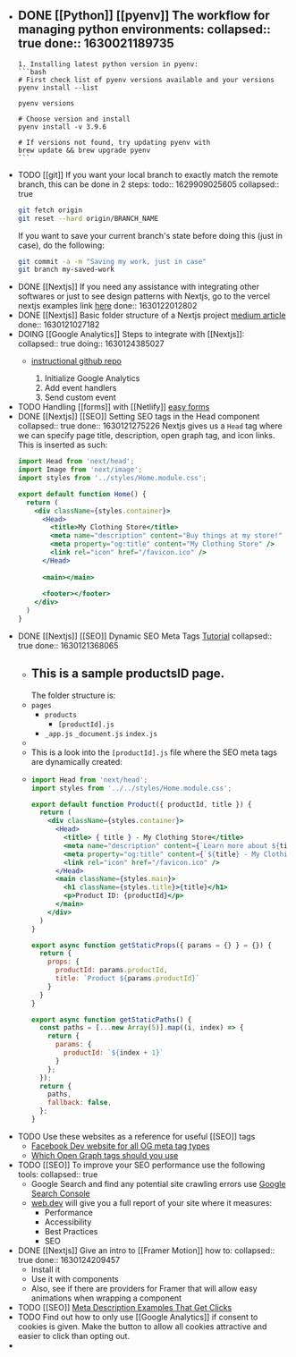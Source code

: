 - DONE [[Python]] [[pyenv]] The workflow for managing python environments:
  collapsed:: true
  done:: 1630021189735
	-
	  1. Installing latest python version in pyenv:
	  ```bash
	  # First check list of pyenv versions available and your versions
	  pyenv install --list
	  
	  pyenv versions
	  
	  # Choose version and install
	  pyenv install -v 3.9.6
	  
	  # If versions not found, try updating pyenv with 
	  brew update && brew upgrade pyenv
	  ```
- TODO [[git]] If you want your local branch to exactly match the remote branch, this can be done in 2 steps:
  todo:: 1629909025605
  collapsed:: true
  ```bash
  git fetch origin
  git reset --hard origin/BRANCH_NAME
  ```
  If you want to save your current branch's state before doing this (just in case), do the following:
  ```bash
  git commit -a -m "Saving my work, just in case"
  git branch my-saved-work
  ```
- DONE [[Nextjs]] If you need any assistance with integrating other softwares or just to see design patterns with Nextjs, go to the vercel nextjs examples link [here](https://github.com/vercel/next.js/tree/canary/examples)
  done:: 1630122012802
- DONE [[Nextjs]] Basic folder structure of a Nextjs project [medium article](https://medium.com/@pablo.delvalle.cr/an-opinionated-basic-next-js-files-and-directories-structure-88fefa2aa759)
  done:: 1630121027182
- DOING [[Google Analytics]] Steps to integrate with [[Nextjs]]:
  collapsed:: true
  doing:: 1630124385027
	- [instructional github repo](https://github.com/vercel/next.js/tree/canary/examples/with-google-analytics)
	  
	  1. Initialize Google Analytics 
	  2. Add event handlers
	  3. Send custom event
- TODO Handling [[forms]] with [[Netlify]] [easy forms](https://www.netlify.com/products/forms)
- DONE [[Nextjs]] [[SEO]] Setting SEO tags in the Head component
  collapsed:: true
  done:: 1630121275226
  Nextjs gives us a `Head` tag where we can specify page title, description, open graph tag, and icon links. This is inserted as such:
  ```jsx
  import Head from 'next/head';
  import Image from 'next/image';
  import styles from '../styles/Home.module.css';
  
  export default function Home() {
    return (
      <div className={styles.container}>
        <Head>
          <title>My Clothing Store</title>
          <meta name="description" content="Buy things at my store!" />
          <meta property="og:title" content="My Clothing Store" />
          <link rel="icon" href="/favicon.ico" />
        </Head>
        
        <main></main>
        
        <footer></footer>
      </div>
    )
  }
  ```
- DONE [[Nextjs]] [[SEO]] Dynamic SEO Meta Tags [Tutorial](https://www.youtube.com/watch?v=8BrZeaw3sLQ&t=163s)
  collapsed:: true
  done:: 1630121368065
	- ## This is a sample productsID page. 
	  The folder structure is:
	- `pages`
		- `products`
			- `[productId].js`
		- `_app.js`
		  `_document.js`
		  `index.js`
	-
	- This is a look into the `[productId].js` file where the SEO meta tags are dynamically created:
	-
	  ```jsx
	  import Head from 'next/head';
	  import styles from '../../styles/Home.module.css';
	  
	  export default function Product({ productId, title }) {
	    return (
	      <div className={styles.container}>
	        <Head>
	          <title> { title } - My Clothing Store</title>
	          <meta name="description" content={`Learn more about ${title}`} />
	          <meta property="og:title" content={`${title} - My Clothing Store`} />
	          <link rel="icon" href="/favicon.ico" />
	        </Head>
	        <main className={styles.main}>
	          <h1 className={styles.title}>{title}</h1>
	          <p>Product ID: {productId}</p>
	        </main>
	      </div> 
	    )
	  }
	  
	  export async function getStaticProps({ params = {} } = {}) {
	    return {
	      props: {
	        productId: params.productId,
	        title: `Product ${params.productId}`
	      }
	    }
	  }
	  
	  export async function getStaticPaths() {
	    const paths = [...new Array(5)].map((i, index) => {
	      return {
	        params: {
	          productId: `${index + 1}`
	        }
	      };
	    });
	    return {
	      paths,
	      fallback: false,
	    };
	  }
	  ```
- TODO Use these websites as a reference for useful [[SEO]] tags
	- [Facebook Dev website for all OG meta tag types](https://developers.facebook.com/docs/sharing/webmasters)
	- [Which Open Graph tags should you use](https://ahrefs.com/blog/open-graph-meta-tags)
- TODO [[SEO]] To improve your SEO performance use the following tools:
  collapsed:: true
	- Google Search and find any potential site crawling errors use [Google Search Console](https://search.google.com/search-console/about)
	- [web.dev](https://www.web.dev/measure/) will give you a full report of your site where it measures:
		- Performance
		- Accessibility
		- Best Practices
		- SEO
- DONE [[Nextjs]] Give an intro to [[Framer Motion]] how to:
  collapsed:: true
  done:: 1630124209457
	- Install it
	- Use it with components
	- Also, see if there are providers for Framer that will allow easy animations when wrapping a component
- TODO [[SEO]] [Meta Description Examples That Get Clicks](https://www.2dogsdesign.com/what-is-meta-description/)
- TODO Find out how to only use [[Google Analytics]] if consent to cookies is given. Make the button to allow all cookies attractive and easier to click than opting out.
-